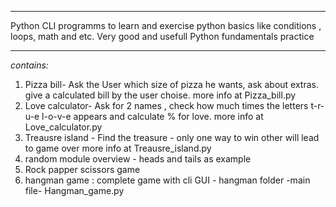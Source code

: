 ****************************************************************************************
Python CLI programms to learn and exercise python basics like conditions , loops,
math and etc.
Very good and usefull Python fundamentals practice 

***************************************************************************************

*contains:* 

1. Pizza bill- Ask the User which size of pizza he wants, ask about extras.
   give a calculated bill by the user choise. more info at Pizza_bill.py
2. Love calculator- Ask for 2 names , check how much times the letters t-r-u-e l-o-v-e 
   appears and calculate % for love. more info at Love_calculator.py 
3. Treausre island - Find the treasure - only one way to win other will lead to game over 
   more info at Treausre_island.py
4. random module overview - heads and tails as example 
5. Rock papper scissors game   
6. hangman game : complete game with cli GUI - hangman folder -main file- Hangman_game.py



